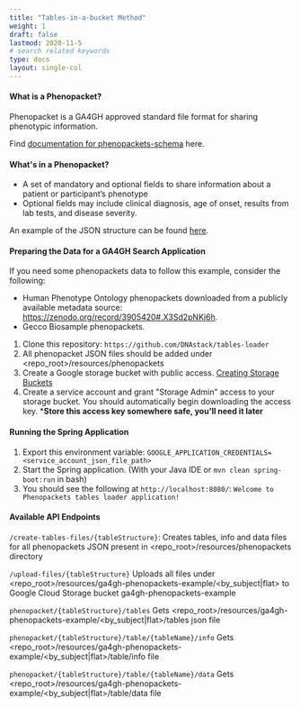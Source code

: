 ```yaml
---
title: "Tables-in-a-bucket Method"
weight: 1
draft: false
lastmod: 2020-11-5
# search related keywords
type: docs
layout: single-col
---
```

#### What is a Phenopacket?
Phenopacket is a GA4GH approved standard file format for sharing phenotypic information. 

Find [documentation for phenopackets-schema](https://phenopackets-schema.readthedocs.io/en/latest/) here.

#### What's in a Phenopacket?
- A set of mandatory and optional fields to share information about a patient or participant’s phenotype
- Optional fields may include clinical diagnosis, age of onset, results from lab tests, and disease severity.

An example of the JSON structure can be found [here](https://schemablocks.org/schemas/sb-phenopackets/current/Phenopacket.json).

#### Preparing the Data for a GA4GH Search Application
If you need some phenopackets data to follow this example, consider the following:
- Human Phenotype Ontology phenopackets downloaded from a publicly available metadata source: https://zenodo.org/record/3905420#.X3Sd2pNKj6h.
- Gecco Biosample phenopackets.

1. Clone this repository: `https://github.com/DNAstack/tables-loader`
2. All phenopacket JSON files should be added under <repo_root>/resources/phenopackets
3. Create a Google storage bucket with public access. [Creating Storage Buckets](https://cloud.google.com/storage/docs/creating-buckets)
4. Create a service account and grant "Storage Admin" access to your storage bucket. You should automatically begin downloading the access key. ***Store this access key somewhere safe, you'll need it later**

#### Running the Spring Application
1. Export this environment variable: `GOOGLE_APPLICATION_CREDENTIALS=<service_account_json_file_path>`
2. Start the Spring application. (With your Java IDE or `mvn clean spring-boot:run` in bash)
3. You should see the following at `http://localhost:8080/`: `Welcome to Phenopackets tables loader application!`


#### Available API Endpoints
`/create-tables-files/{tableStructure}`:
Creates tables, info and data files for all phenopackets JSON present in <repo_root>/resources/phenopackets directory

`/upload-files/{tableStructure}`
Uploads all files under <repo_root>/resources/ga4gh-phenopackets-example/<by_subject|flat> to Google Cloud Storage bucket ga4gh-phenopackets-example

`phenopacket/{tableStructure}/tables`
Gets <repo_root>/resources/ga4gh-phenopackets-example/<by_subject|flat>/tables json file

`phenopacket/{tableStructure}/table/{tableName}/info`
Gets <repo_root>/resources/ga4gh-phenopackets-example/<by_subject|flat>/table/info file

`phenopacket/{tableStructure}/table/{tableName}/data`
Gets <repo_root>/resources/ga4gh-phenopackets-example/<by_subject|flat>/table/data file


